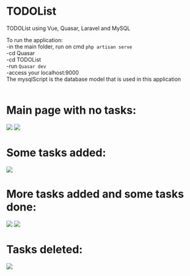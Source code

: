 # TODOList
TODOList using Vue, Quasar, Laravel and MySQL

To run the application: <br>
-in the main folder, run on cmd `php artisan serve`<br>
-cd Quasar <br>
-cd TODOList <br>
-run `Quasar dev`<br>
-access your localhost:9000 <br>
The mysqlScript is the database model that is used in this application
<br><br>
<h1>Main page with no tasks:</h1>
<img src="https://user-images.githubusercontent.com/109366419/200573927-bd37f053-4023-4960-942e-9472d9bf1f9d.png"/>
<img src="https://user-images.githubusercontent.com/109366419/200574126-a293c580-a868-4870-89b8-ee02afcc30a4.png"/> <br>
<h1>Some tasks added:</h1>
<img src="https://user-images.githubusercontent.com/109366419/200574141-3180f4a8-93bc-4a58-b3f7-51ff58ecd7a1.png"/> <br>
<h1>More tasks added and some tasks done:</h1>
<img src="https://user-images.githubusercontent.com/109366419/200574150-50ec8fbb-06bc-4784-9c49-c3106d8892a2.png"/>
<img src="https://user-images.githubusercontent.com/109366419/200574154-88101335-ebc9-492b-b2ff-176b528674b9.png"/> <br>
<h1>Tasks deleted:</h1>
<img src="https://user-images.githubusercontent.com/109366419/200574163-a285c499-42ad-4006-9427-b91b52b43b95.png"/> <br>

